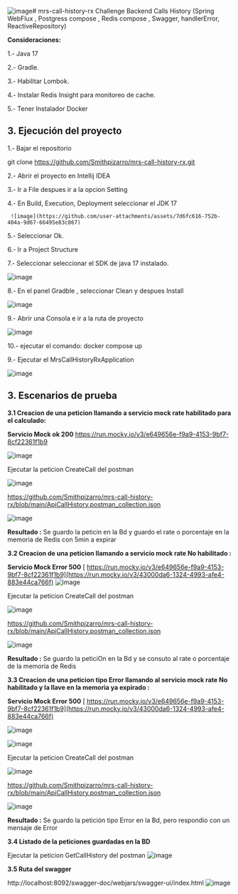 ![image](https://github.com/user-attachments/assets/fcc0863c-8495-4081-aebc-5e0f1a01f39f)# mrs-call-history-rx
Challenge Backend Calls History (Spring WebFlux , Postgress compose , Redis compose , Swagger, handlerError, ReactiveRepository)

**Consideraciones:**

1.- Java 17

2.- Gradle.

3.- Habilitar Lombok.

4.- Instalar Redis Insight para monitoreo de cache.

5.- Tener Instalador Docker

## 3. Ejecución del proyecto

1.- Bajar el repositorio 

git clone https://github.com/Smithpizarro/mrs-call-history-rx.git

2.- Abrir el proyecto en Intellij IDEA

3.- Ir a File despues ir a la opcion Setting

4.- En Build, Execution, Deployment  seleccionar el JDK 17

     ![image](https://github.com/user-attachments/assets/7d6fc616-752b-404a-9d67-66495e83c867)

5.- Seleccionar Ok.

6.-  Ir a Project Structure 

7.-  Seleccionar seleccionar el SDK de java 17 instalado.

![image](https://github.com/user-attachments/assets/85566108-0a5a-47a5-91c1-814164fec35b)

8.- En el panel Gradble , seleccionar Clean y despues Install

![image](https://github.com/user-attachments/assets/4259eaae-2552-4a04-b9e2-c75ef475a174)

9.-  Abrir una Consola  e ir a la ruta de proyecto

![image](https://github.com/user-attachments/assets/663cae0c-657d-427d-a58f-a7952406b791)

10.- ejecutar el comando:
      docker compose up
      
9.- Ejecutar el MrsCallHistoryRxApplication

![image](https://github.com/user-attachments/assets/ca59dead-fa0b-47f4-a180-f860126b5af5)

## 3. Escenarios de prueba

**3.1 Creacion de una peticion llamando a servicio mock rate habilitado para el calculado:**

 **Servicio Mock ok 200**
 https://run.mocky.io/v3/e649656e-f9a9-4153-9bf7-8cf22361f1b9
 
![image](https://github.com/user-attachments/assets/8082cc2f-a55f-4558-b4d5-6b7d7c3f375d)

Ejecutar la peticion CreateCall del postman  

![image](https://github.com/user-attachments/assets/5b548037-b3e6-44c7-bc9c-13d3ebe726e5)

https://github.com/Smithpizarro/mrs-call-history-rx/blob/main/ApiCallHistory.postman_collection.json

![image](https://github.com/user-attachments/assets/105b0463-1e7b-4892-a05a-05dddf00ec27)

 **Resultado :** Se guardo la peticin en la Bd y guardo el rate o porcentaje en la memoria de Redis con 5min a expirar

 **3.2 Creacion de una peticion llamando a servicio mock rate No habilitado :**

 **Servicio Mock Error 500**
[ https://run.mocky.io/v3/e649656e-f9a9-4153-9bf7-8cf22361f1b9](https://run.mocky.io/v3/43000da6-1324-4993-afe4-883e44ca766f)
 ![image](https://github.com/user-attachments/assets/1dce3407-df53-4b34-a018-ca2682383131)


Ejecutar la peticion CreateCall del postman  

![image](https://github.com/user-attachments/assets/ae216608-7d05-461e-aa83-df810230ab72)

https://github.com/Smithpizarro/mrs-call-history-rx/blob/main/ApiCallHistory.postman_collection.json

![image](https://github.com/user-attachments/assets/a8c6fca4-3f0e-4dac-998a-f880a0445f32)


 **Resultado :** Se guardo la peticiOn en la Bd y se consuto al rate o porcentaje de la memoria de Redis 

 **3.3  Creacion de una peticion tipo Error llamando al servicio mock rate No habilitado y la llave en la memoria ya expirado :**

 **Servicio Mock Error 500**
[ https://run.mocky.io/v3/e649656e-f9a9-4153-9bf7-8cf22361f1b9](https://run.mocky.io/v3/43000da6-1324-4993-afe4-883e44ca766f)

![image](https://github.com/user-attachments/assets/2d3c2779-7f92-4c09-bcd3-220af3f81338)

![image](https://github.com/user-attachments/assets/c97c25a5-b9e1-4610-bfaf-8ccdef8e2726)


Ejecutar la peticion CreateCall del postman  

![image](https://github.com/user-attachments/assets/89545373-aabc-4179-9e7f-00a497043a81)

https://github.com/Smithpizarro/mrs-call-history-rx/blob/main/ApiCallHistory.postman_collection.json

![image](https://github.com/user-attachments/assets/3abde8b6-1c1a-433b-bf32-9cf658305868)


 **Resultado :** Se guardo la petición tipo Error en la Bd, pero respondio con un mensaje de Error


**3.4  Listado de la peticiones guardadas en la BD**

Ejecutar la peticion GetCallHistory del postman 
![image](https://github.com/user-attachments/assets/cedeb80f-45dc-438f-bea2-830bd4709d5c)

**3.5  Ruta del swagger**

http://localhost:8092/swagger-doc/webjars/swagger-ui/index.html
![image](https://github.com/user-attachments/assets/03b57378-bad1-4b71-9d36-d77ff848846a)



